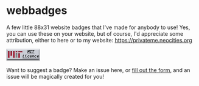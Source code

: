 # webbadges
A few little 88x31 website badges that I've made for anybody to use!
Yes, you can use these on your website, but of course, I'd appreciate some attribution, either to here or to my website: https://privateme.neocities.org

[![MIT Licence badge](https://raw.githubusercontent.com/privatedev11/webbadges/refs/heads/main/GIFs/MITlicence.gif)](https://opensource.org/license/mit)

Want to suggest a badge? Make an issue here, or [fill out the form](https://forms.gle/TWgAS2J3pqw8Jxew5), and an issue will be magically created for you!
